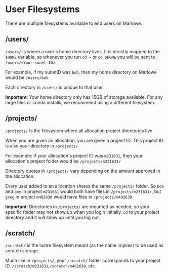 # User Filesystems

There are multiple filesystems available to end users on Marlowe.

## /users/

`/users/` is where a user's home directory lives. It is directly mapped to the `$HOME` variable, so whenever you run `cd ~` or `cd $HOME` you will be sent to `/users/<Your-sunet-ID>`.

For example, if my sunetID was `bob`, then my home directory on Marlowe would be `/users/bob`

Each directory in `/users/` is unique to that user.

**Important**: Your home directory only has 15GB of storage available. For any large files or conda installs, we recommend using a different filesystem.

## /projects/

`/projects/` is the filesystem where all allocation project directories live.

When you are given an allocation, you are given a project ID. This project ID is also your directory in `/projects/`

For example: If your allocation's project ID was `m231631`, then your allocation's project folder would be `/projects/m231631/`

Directory quotas in `/projects/` vary depending on the amount approved in the allocation.

Every user added to an allocation shares the same `/projects/` folder. So `bob` and `amy` in project `m231631` would both have files in `/projects/m231631/`, but `greg` in project `m402630` would have files in `/projects/m402630`

**Important**: Directories in `/projects/` are mounted as needed, so your specific folder may not show up when you login initially. `cd` to your project directory and it will show up until you log out.

## /scratch/

`/scratch/` is the lustre filesystem meant (as the name implies) to be used as scratch storage.

Much like in `/projects/`, your `/scratch/` folder corresponds to your project ID. `/scratch/m231631`,`/scratch/m402630`, etc.
